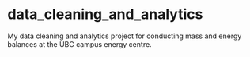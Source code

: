 # data_cleaning_and_analytics
My data cleaning and analytics project for conducting mass and energy balances at the UBC campus energy centre.
